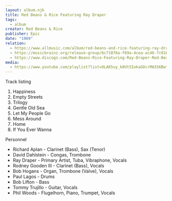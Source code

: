 ```yaml
---
layout: album.njk
title: Red Beans & Rice Featuring Ray Draper
tags:
  - album
creator: Red Beans & Rice
publisher: Epic
date: "1969"
relation:
  - https://www.allmusic.com/album/red-beans-and-rice-featuring-ray-draper-mw0000930381/
  - https://musicbrainz.org/release-group/6c71076a-f69a-4cea-ac46-7c016711db6a
  - https://www.discogs.com/Red-Beans-Rice-Featuring-Ray-Draper-Red-Beans-Rice-Featuring-Spare-Ribs/master/1352989
media:
  - https://www.youtube.com/playlist?list=OLAK5uy_k8Ut5IokaGOcrMA3SKBwtZd9aBZPPMz8U
---
```

Track listing

1. Happiness
2. Empty Streets
3. Trilogy
4. Gentle Old Sea
5. Let My People Go
6. Mess Around
7. Home
8. If You Ever Wanna

Personnel

- Richard Aplan - Clarinet (Bass), Sax (Tenor)
- David Dahlstein - Congas, Trombone
- Ray Draper - Primary Artist, Tuba, Vibraphone, Vocals
- Rodney Gooden III - Clarinet (Bass), Vocals
- Bob Hogans - Organ, Trombone (Valve), Vocals
- Paul Lagos - Drums
- Bob Lifton - Bass
- Tommy Trujillo - Guitar, Vocals
- Phil Woods - Flugelhorn, Piano, Trumpet, Vocals